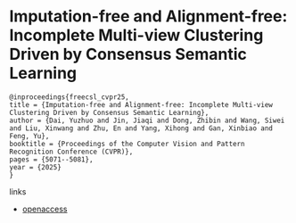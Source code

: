 # Imputation-free and Alignment-free: Incomplete Multi-view Clustering Driven by Consensus Semantic Learning

```
@inproceedings{freecsl_cvpr25,
title = {Imputation-free and Alignment-free: Incomplete Multi-view Clustering Driven by Consensus Semantic Learning},
author = {Dai, Yuzhuo and Jin, Jiaqi and Dong, Zhibin and Wang, Siwei and Liu, Xinwang and Zhu, En and Yang, Xihong and Gan, Xinbiao and Feng, Yu},
booktitle = {Proceedings of the Computer Vision and Pattern Recognition Conference (CVPR)},
pages = {5071--5081},
year = {2025}
}
```

links
- [openaccess](https://openaccess.thecvf.com//content/CVPR2025/html/Dai_Imputation-free_and_Alignment-free_Incomplete_Multi-view_Clustering_Driven_by_Consensus_Semantic_CVPR_2025_paper.html)
